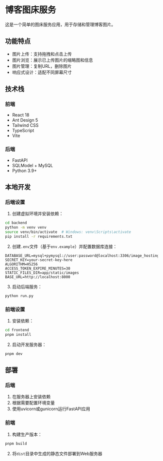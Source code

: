 # 博客图床服务

这是一个简单的图床服务应用，用于存储和管理博客图片。

## 功能特点

- 图片上传：支持拖拽和点击上传
- 图片浏览：展示已上传图片的缩略图和信息
- 图片管理：复制URL，删除图片
- 响应式设计：适配不同屏幕尺寸

## 技术栈

### 前端
- React 18
- Ant Design 5
- Tailwind CSS
- TypeScript
- Vite

### 后端
- FastAPI
- SQLModel + MySQL
- Python 3.9+

## 本地开发

### 后端设置

1. 创建虚拟环境并安装依赖：

```bash
cd backend
python -m venv venv
source venv/bin/activate  # Windows: venv\Scripts\activate
pip install -r requirements.txt
```

2. 创建`.env`文件（基于`env.example`）并配置数据库连接：

```
DATABASE_URL=mysql+pymysql://user:password@localhost:3306/image_hosting
SECRET_KEY=your-secret-key-here
ALGORITHM=HS256
ACCESS_TOKEN_EXPIRE_MINUTES=30
STATIC_FILES_DIR=app/static/images
BASE_URL=http://localhost:8000
```

3. 启动后端服务：

```bash
python run.py
```

### 前端设置

1. 安装依赖：

```bash
cd frontend
pnpm install
```

2. 启动开发服务器：

```bash
pnpm dev
```

## 部署

### 后端

1. 在服务器上安装依赖
2. 根据需要配置环境变量
3. 使用uvicorn或gunicorn运行FastAPI应用

### 前端

1. 构建生产版本：

```bash
pnpm build
```

2. 将`dist`目录中生成的静态文件部署到Web服务器 